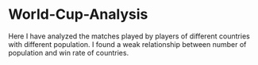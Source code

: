# World-Cup-Analysis
Here I have analyzed the matches played by players of different countries with different population. I found a weak relationship between number of population and win rate of countries.
